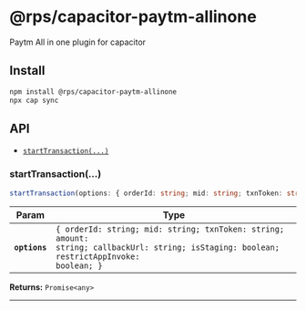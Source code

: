 # @rps/capacitor-paytm-allinone

Paytm All in one plugin for capacitor

## Install

```bash
npm install @rps/capacitor-paytm-allinone
npx cap sync
```

## API

<docgen-index>

* [`startTransaction(...)`](#starttransaction)

</docgen-index>

<docgen-api>
<!--Update the source file JSDoc comments and rerun docgen to update the docs below-->

### startTransaction(...)

```typescript
startTransaction(options: { orderId: string; mid: string; txnToken: string; amount: string; callbackUrl: string; isStaging: boolean; restrictAppInvoke: boolean; }) => Promise<any>
```

| Param         | Type                                                                                                                                                  |
| ------------- | ----------------------------------------------------------------------------------------------------------------------------------------------------- |
| **`options`** | <code>{ orderId: string; mid: string; txnToken: string; amount: string; callbackUrl: string; isStaging: boolean; restrictAppInvoke: boolean; }</code> |

**Returns:** <code>Promise&lt;any&gt;</code>

--------------------

</docgen-api>
